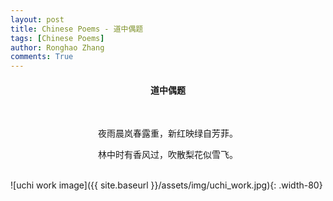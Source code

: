 ```yaml
---
layout: post
title: Chinese Poems - 道中偶题
tags: [Chinese Poems]
author: Ronghao Zhang
comments: True 
---
```


<div align = "center">
    
</div>

<div align = "center">
    <h4>道中偶题</h4>
    <br>
    <p>夜雨晨岚春露重，新红映绿自芳菲。</p>
    <p>林中时有香风过，吹散梨花似雪飞。</p>
</div>
<br>
![uchi work image]({{ site.baseurl }}/assets/img/uchi_work.jpg){: .width-80}